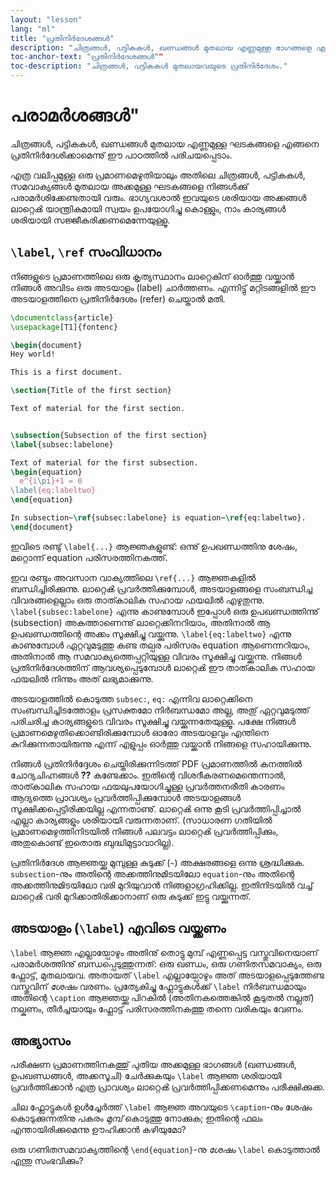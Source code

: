 ```yaml
---
layout: "lesson"
lang: "ml"
title: "പ്രതിനിര്‍ദേശങ്ങള്‍"
description: "ചിത്രങ്ങൾ, പട്ടികകൾ, ഖണ്ഡങ്ങൾ മുതലായ എണ്ണമുള്ള ഭാഗങ്ങളെ എങ്ങനെ പ്രതിനിര്‍ദേശിക്കാമെന്നു് ഈ പാഠത്തിൽ പരിചയപ്പെടാം."
toc-anchor-text: "പ്രതിനിര്‍ദേശങ്ങള്‍""
toc-description: "ചിത്രങ്ങൾ, പട്ടികകൾ മുതലായവയുടെ പ്രതിനിര്‍ദേശം."
---
```


# പരാമര്‍ശങ്ങള്‍"

<span
  class="summary">ചിത്രങ്ങൾ, പട്ടികകൾ, ഖണ്ഡങ്ങൾ മുതലായ എണ്ണമുള്ള ഘടകങ്ങളെ എങ്ങനെ പ്രതിനിര്‍ദേശിക്കാമെന്നു് ഈ പാഠത്തിൽ പരിചയപ്പെടാം.</span>
  
എത്ര വലിപ്പമുള്ള ഒരു പ്രമാണമെഴുതിയാലും അതിലെ ചിത്രങ്ങൾ, പട്ടികകൾ, സമവാക്യങ്ങൾ മുതലായ അക്കമുള്ള ഘടകങ്ങളെ നിങ്ങള്‍ക്കു് പരാമര്‍ശിക്കേണ്ടതായി വരും.
ഭാഗ്യവശാൽ ഇവയുടെ ശരിയായ അക്കങ്ങൾ ലാറ്റെൿ യാന്ത്രികമായി സ്വയം ഉപയോഗിച്ചു കൊള്ളും, നാം കാര്യങ്ങൾ ശരിയായി സജ്ജീകരിക്കണമെന്നേയുള്ളൂ.

## `\label`, `\ref` സംവിധാനം

നിങ്ങളുടെ പ്രമാണത്തിലെ ഒരു കൃത്യസ്ഥാനം ലാറ്റെകിന് ഓര്‍ത്തു വയ്ക്കാൻ നിങ്ങൾ അവിടം ഒരു അടയാളം (label) ചാര്‍ത്തണം.
എന്നിട്ടു് മറ്റിടങ്ങളിൽ ഈ അടയാളത്തിനെ പ്രതിനിര്‍ദേശം (refer) ചെയ്താൽ മതി.

```latex
\documentclass{article}
\usepackage[T1]{fontenc}

\begin{document}
Hey world!

This is a first document.

\section{Title of the first section}

Text of material for the first section.


\subsection{Subsection of the first section}
\label{subsec:labelone}

Text of material for the first subsection.
\begin{equation}
  e^{i\pi}+1 = 0
\label{eq:labeltwo}
\end{equation}

In subsection~\ref{subsec:labelone} is equation~\ref{eq:labeltwo}.
\end{document}
```

ഇവിടെ രണ്ടു് `\label{...}` ആജ്ഞകളുണ്ട്: ഒന്നു് ഉപഖണ്ഡത്തിനു ശേഷം, മറ്റൊന്ന് equation പരിസരത്തിനകത്ത്.

ഇവ രണ്ടും അവസാന വാക്യത്തിലെ `\ref{...}` ആജ്ഞകളിൽ ബന്ധിച്ചിരിക്കുന്നു.
ലാറ്റെൿ പ്രവര്‍ത്തിക്കുമ്പോൾ, അടയാളങ്ങളെ സംബന്ധിച്ച വിവരങ്ങളെല്ലാം ഒരു താത്കാലിക സഹായ ഫയലിൽ എഴുതുന്നു.
`\label{subsec:labelone}` എന്നു കാണുമ്പോൾ ഇപ്പോള്‍ ഒരു ഉപഖണ്ഡത്തിന്നു് (subsection) അകത്താണെന്നു്
ലാറ്റെക്കിനറിയാം, അതിനാൽ ആ ഉപഖണ്ഡത്തിന്റെ അക്കം സൂക്ഷിച്ചു വയ്ക്കുന്നു.
`\label{eq:labeltwo}` എന്നു കാണുമ്പോൾ ഏറ്റവുമടുത്തു കണ്ട തല്പര പരിസരം equation ആണെന്നറിയാം, അതിനാൽ
ആ സമവാക്യത്തെപ്പറ്റിയുള്ള വിവരം സൂക്ഷിച്ചു വയ്ക്കുന്നു.
നിങ്ങൾ പ്രതിനിര്‍ദേശത്തിന് ആവശ്യപ്പെടുമ്പോൾ ലാറ്റെൿ ഈ താത്കാലിക സഹായ ഫയലിൽ നിന്നും അത് ലഭ്യമാക്കുന്നു.

അടയാളത്തിൽ കൊടുത്ത `subsec:`, `eq:` എന്നിവ ലാറ്റെക്കിനെ സംബന്ധിച്ചിടത്തോളം പ്രസക്തമോ നിര്‍ബന്ധമോ അല്ല,
അതു് ഏറ്റവുമടുത്ത് പരിചരിച്ച കാര്യങ്ങളുടെ വിവരം സൂക്ഷിച്ചു വയ്ക്കുന്നതേയുള്ളൂ.
പക്ഷേ നിങ്ങൾ പ്രമാണമെഴുതിക്കൊണ്ടിരിക്കുമ്പോൾ ഓരോ അടയാളവും എന്തിനെ കുറിക്കുന്നതായിരുന്നു എന്ന്
എളുപ്പം ഓര്‍ത്തു വയ്ക്കാൻ നിങ്ങളെ സഹായിക്കുന്നു.

നിങ്ങൾ പ്രതിനിര്‍ദ്ദേശം ചെയ്തിരിക്കുന്നിടത്ത് PDF പ്രമാണത്തിൽ കനത്തിൽ ചോദ്യചിഹ്നങ്ങൾ **??** കണ്ടേക്കാം.
ഇതിന്റെ വിശദീകരണമെന്തെന്നാൽ, താത്കാലിക സഹായ ഫയലുപയോഗിച്ചുള്ള പ്രവര്‍ത്തനരീതി കാരണം ആദ്യത്തെ
പ്രാവശ്യം പ്രവര്‍ത്തിപ്പിക്കുമ്പോൾ അടയാളങ്ങൾ സൂക്ഷിക്കപ്പെട്ടിരിക്കയില്ല എന്നതാണു്. ലാറ്റെൿ ഒന്നു കൂടി പ്രവര്‍ത്തിപ്പിച്ചാൽ
എല്ലാ കാര്യങ്ങളും ശരിയായി വരുന്നതാണ്. (സാധാരണ ഗതിയിൽ പ്രമാണമെഴുത്തിനിടയിൽ നിങ്ങൾ പലവട്ടം ലാറ്റെൿ
പ്രവര്‍ത്തിപ്പിക്കും, അതുകൊണ്ട് ഇതൊരു ബുദ്ധിമുട്ടാവാറില്ല).

പ്രതിനിര്‍ദേശ ആജ്ഞയ്ക്കു മുമ്പുള്ള കുടുക്ക് (`~`) അക്ഷരങ്ങളെ ഒന്നു ശ്രദ്ധിക്കുക.
`subsection`-നും അതിന്റെ അക്കത്തിനുമിടയിലോ `equation`-നും അതിന്റെ അക്കത്തിനുമിടയിലോ വരി മുറിയുവാൻ
നിങ്ങളാഗ്രഹിക്കില്ല. ഇതിനിടയിൽ വച്ച് ലാറ്റെൿ വരി മുറിക്കാതിരിക്കാനാണ് ഒരു കുടുക്ക് ഇട്ടു വയ്ക്കുന്നത്.

## അടയാളം (`\label`) എവിടെ വയ്ക്കണം

`\label` ആജ്ഞ എല്ലായ്പോഴും അതിനു് തൊട്ടു മുമ്പ് എണ്ണപ്പെട്ട വസ്തുവിനെയാണ് പരാമര്‍ശത്തിനു് ബന്ധപ്പെടുത്തുന്നത്:
ഒരു ഖണ്ഡം, ഒരു ഗണിതസമവാക്യം, ഒരു ഫ്ലോട്ട്, മുതലായവ. അതായത് `\label` എല്ലായ്പോഴും അത് അടയാളപ്പെടുത്തേണ്ട
വസ്തുവിന് _ശേഷം_ വരണം. പ്രത്യേകിച്ചു ഫ്ലോട്ടുകള്‍ക്ക് `\label` നിര്‍ബന്ധമായും അതിന്റെ `\caption` ആജ്ഞയ്ക്കു പിറകിൽ
(അതിനകത്തെങ്കിൽ കൂടുതൽ നല്ലത്) നല്കണം, തീര്‍ച്ചയായും ഫ്ലോട്ട് പരിസരത്തിനകത്തു തന്നെ വരികയും വേണം.

## അഭ്യാസം

പരീക്ഷണ പ്രമാണത്തിനകത്തു് പുതിയ അക്കമുള്ള ഭാഗങ്ങൾ (ഖണ്ഡങ്ങൾ, ഉപഖണ്ഡങ്ങൾ, അക്കസൂചി) ചേര്‍ക്കുകയും
`\label` ആജ്ഞ ശരിയായി പ്രവര്‍ത്തിക്കാൻ എത്ര പ്രാവശ്യം ലാറ്റെൿ പ്രവര്‍ത്തിപ്പിക്കണമെന്നും പരീക്ഷിക്കുക്ക.

ചില ഫ്ലോട്ടുകൾ ഉള്‍ച്ചേര്‍ത്ത് `\label` ആജ്ഞ അവയുടെ `\caption`-നും ശേഷം കൊടുക്കുന്നതിനു പകരം
 _മുമ്പ്_ കൊടുത്തു നോക്കുക; ഇതിന്റെ ഫലം എന്തായിരിക്കുമെന്നു ഊഹിക്കാൻ കഴിയുമോ?

ഒരു ഗണിതസമവാക്യത്തിന്റെ  `\end{equation}`-നു _ശേഷം_ `\label` കൊടുത്താൽ എന്തു സംഭവിക്കും?
